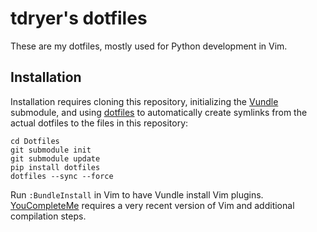 # tdryer's dotfiles

These are my dotfiles, mostly used for Python development in Vim.

## Installation

Installation requires cloning this repository, initializing the [Vundle](https://github.com/gmarik/vundle) submodule, and using [dotfiles](http://pypi.python.org/pypi/dotfiles) to automatically create symlinks from the actual dotfiles to the files in this repository:
```git clone https://github.com/tdryer/dotfiles.git Dotfiles
cd Dotfiles
git submodule init
git submodule update
pip install dotfiles
dotfiles --sync --force
```
Run `:BundleInstall` in Vim to have Vundle install Vim plugins. [YouCompleteMe](https://github.com/Valloric/YouCompleteMe) requires a very recent version of Vim and additional compilation steps.
